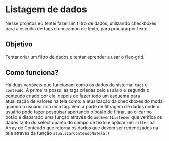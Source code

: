 # Listagem de dados
Nesse projetos eu tentei fazer um filtro de dados, utilizando checkboxes para a escolha de tags e um campo de texto, para procura por texto.

## Objetivo 
Tentar criar um filtro de dados e tentar aprender a usar o flex-grid.

## Como funciona?
Há duas variáveis que funcionam como os dados do sistema: `tags` e `conteudo`.
A primeira possui as tags criadas pelo usuário e segunda o conteudo criado por ele.
depois de fazer todo um esquema para atualização de valores na tela como: a atualização da checkboxes do modal quando o usuário cria uma tag.
Vem a parte de filtragem de dados onde o usuário pode fazer pesquisar apertando o botão de filtrar, ao clicar no botão é disparado uma função através do `addEventListener` que verifica os dados tanto do select quanto do campo de texto e aplicar um `filter` na Array de Conteúdo que retorna os dados que devem ser redenrizados na tela através da função `atualizarConteudoNaTela()`
